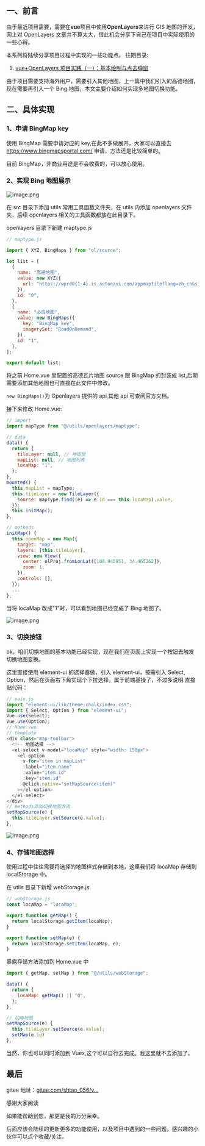 <!--
 * @Author: Shao Tao
 * @Date: 2021-11-03 14:41:05
 * @LastEditTime: 2021-11-03 14:45:11
 * @LastEditors: Shao Tao
 * @Description:
 * @FilePath: \vue-openlayers\docs\02.md
-->

## 一、前言

由于最近项目需要，需要在**vue**项目中使用**OpenLayers**来进行 GIS 地图的开发，网上对 OpenLayers 文章并不算太大，借此机会分享下自己在项目中实际使用的一些心得。

本系列将陆续分享项目过程中实现的一些功能点。
往期目录:

1. [vue+OpenLayers 项目实践（一）：基本绘制与点击弹窗](https://juejin.cn/post/7025529005214269470)

由于项目需要支持海外用户，需要引入其他地图，上一篇中我们引入的高德地图，现在需要再引入一个 Bing 地图，本文主要介绍如何实现多地图切换功能。

## 二、具体实现

### 1、申请 BingMap key

使用 BingMap 需要申请对应的 key,在此不多做展开，大家可以直接去 https://www.bingmapsportal.com/ 申请，方法还是比较简单的。

目前 BingMap，非商业用途是不会收费的，可以放心使用。

### 2、实现 Bing 地图展示

![image.png](https://p3-juejin.byteimg.com/tos-cn-i-k3u1fbpfcp/a63f9470e873411fb910ac8cf4039682~tplv-k3u1fbpfcp-watermark.image?)

在 src 目录下添加 utils 常用工具函数文件夹，在 utils 内添加 openlayers 文件夹，后续 openlayers 相关的工具函数都放在此目录下。

openlayers 目录下新建 maptype.js

```js
// maptype.js

import { XYZ, BingMaps } from "ol/source";

let list = [
  {
    name: "高德地图",
    value: new XYZ({
      url: "https://wprd0{1-4}.is.autonavi.com/appmaptile?lang=zh_cn&size=1&style=7&x={x}&y={y}&z={z}",
    }),
    id: "0",
  },
  {
    name: "必应地图",
    value: new BingMaps({
      key: "BingMap key",
      imagerySet: "RoadOnDemand",
    }),
    id: "1",
  },
];

export default list;
```

将之前 Home.vue 里配置的高德瓦片地图 source 跟 BingMap 的封装成 list,后期需要添加其他地图也可直接在此文件中修改。

`new BingMaps()`为 Openlayers 提供的 api,其他 api 可查阅官方文档。

接下来修改 Home.vue:

```js
// import
import mapType from "@/utils/openlayers/maptype";

// data
data() {
  return {
    tileLayer: null, // 地图层
    mapList: null, // 地图列表
    locaMap: "1",
  };
},
mounted() {
  this.mapList = mapType;
  this.tileLayer = new TileLayer({
    source: mapType.find((e) => e.id === this.locaMap).value,
  });
  this.initMap();
},

// methods
initMap() {
  this.openMap = new Map({
    target: "map",
    layers: [this.tileLayer],
    view: new View({
      center: olProj.fromLonLat([108.945951, 34.465262]),
      zoom: 1,
    }),
    controls: [],
  });
  ...
},

```

当将 locaMap 改成"1"时，可以看到地图已经变成了 Bing 地图了。

![image.png](https://p6-juejin.byteimg.com/tos-cn-i-k3u1fbpfcp/9437fab4df37408e9609ff06ae6ea272~tplv-k3u1fbpfcp-watermark.image?)

### 3、切换按钮

ok，咱们切换地图的基本功能已经实现，现在我们在页面上实现一个按钮去触发切换地图变换。

这里直接使用 element-ui 的选择器做，引入 element-ui，按需引入 Select, Option，然后在页面右下角实现个下拉选择，属于前端基操了，不过多说明 直接贴代码：

```js
// main.js
import "element-ui/lib/theme-chalk/index.css";
import { Select, Option } from "element-ui";
Vue.use(Select);
Vue.use(Option);
// Home.vue
// template
<div class="map-toolbar">
  <!-- 地图选择 -->
  <el-select v-model="locaMap" style="width: 150px">
    <el-option
      v-for="item in mapList"
      :label="item.name"
      :value="item.id"
      :key="item.id"
      @click.native="setMapSource(item)"
    ></el-option>
  </el-select>
</div>
// methods添加切换地图方法
setMapSource(e) {
  this.tileLayer.setSource(e.value);
},
```

![image.png](https://p1-juejin.byteimg.com/tos-cn-i-k3u1fbpfcp/f1e8df40548f4762af0e9951bbea3409~tplv-k3u1fbpfcp-watermark.image?)

### 4、存储地图选择

使用过程中往往需要将选择的地图样式存储到本地，这里我们将 locaMap 存储到 localStorage 中。

在 utils 目录下新增 webStorage.js

```js
// webStorage.js
const locaMap = "locaMap";

export function getMap() {
  return localStorage.getItem(locaMap);
}

export function setMap(e) {
  return localStorage.setItem(locaMap, e);
}
```

暴露存储方法添加到 Home.vue 中

```js
import { getMap, setMap } from "@/utils/webStorage";

data() {
  return {
    locaMap: getMap() || "0",
  };
},

// 切换地图
setMapSource(e) {
  this.tileLayer.setSource(e.value);
  setMap(e.id)
},
```

当然，你也可以同时添加到 Vuex,这个可以自行去完成。我这里就不去添加了。

## 最后

gitee 地址：[gitee.com/shtao_056/v…](https://link.juejin.cn?target=https%3A%2F%2Fgitee.com%2Fshtao_056%2Fvue-openlayers.git "https://gitee.com/shtao_056/vue-openlayers.git")

感谢大家阅读

如果能帮助到您，那更是我的万分荣幸。

后面应该会陆续的更新更多的功能使用，以及项目中遇到的一些问题，感兴趣的小伙伴可以点个收藏/关注。
